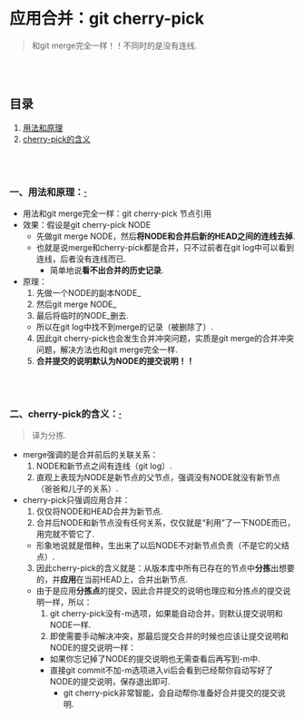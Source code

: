 # 应用合并：git cherry-pick
> 和git merge完全一样！！不同时的是没有连线.

<br><br>

## 目录
1. [用法和原理](#一用法和原理)
2. [cherry-pick的含义](#二cherry-pick的含义)

<br><br>

### 一、用法和原理：[·](#目录)

- 用法和git merge完全一样：git cherry-pick 节点引用
- 效果：假设是git cherry-pick NODE
  - 先做git merge NODE，然后**将NODE和合并后新的HEAD之间的连线去掉**.
  - 也就是说merge和cherry-pick都是合并，只不过前者在git log中可以看到连线，后者没有连线而已.
    - 简单地说**看不出合并的历史记录**.
- 原理：
  1. 先做一个NODE的副本NODE_
  2. 然后git merge NODE_
  3. 最后将临时的NODE_删去.
    - 所以在git log中找不到merge的记录（被删除了）.
  4. 因此git cherry-pick也会发生合并冲突问题，实质是git merge的合并冲突问题，解决方法也和git merge完全一样.
  5. **合并提交的说明默认为NODE的提交说明！！**

<br><br>

### 二、cherry-pick的含义：[·](#目录)
> 译为分拣.

- merge强调的是合并前后的关联关系：
  1. NODE和新节点之间有连线（git log）.
  2. 直观上表现为NODE是新节点的父节点，强调没有NODE就没有新节点（爸爸和儿子的关系）.
- cherry-pick只强调应用合并：
  1. 仅仅将NODE和HEAD合并为新节点.
  2. 合并后NODE和新节点没有任何关系，仅仅就是“利用”了一下NODE而已，用完就不管它了.
    - 形象地说就是借种，生出来了以后NODE不对新节点负责（不是它的父结点）.
  3. 因此cherry-pick的含义就是：从版本库中所有已存在的节点中**分拣**出想要的，并**应用**在当前HEAD上，合并出新节点.
    - 由于是应用**分拣点**的提交，因此合并提交的说明也理应和分拣点的提交说明一样，所以：
      1. git cherry-pick没有-m选项，如果能自动合并，则默认提交说明和NODE一样.
      2. 即使需要手动解决冲突，那最后提交合并的时候也应该让提交说明和NODE的提交说明一样：
        - 如果你忘记掉了NODE的提交说明也无需查看后再写到-m中.
        - 直接git commit不加-m选项进入vi后会看到已经帮你自动写好了NODE的提交说明，保存退出即可.
          - git cherry-pick非常智能，会自动帮你准备好合并提交的提交说明.
